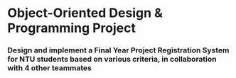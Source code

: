 # Object-Oriented Design & Programming Project
### Design and implement a Final Year Project Registration System for NTU students based on various criteria, in collaboration with 4 other teammates

